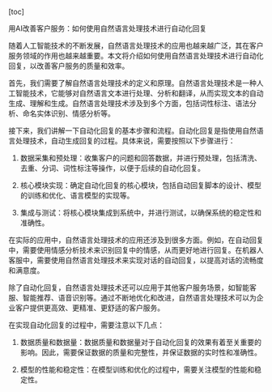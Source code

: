 
[toc]                    
                
                
用AI改善客户服务：如何使用自然语言处理技术进行自动化回复

随着人工智能技术的不断发展，自然语言处理技术的应用也越来越广泛，其在客户服务领域的作用也越来越重要。本文将介绍如何使用自然语言处理技术进行自动化回复，以改善客户服务的质量和效率。

首先，我们需要了解自然语言处理技术的定义和原理。自然语言处理技术是一种人工智能技术，它能够对自然语言文本进行处理、分析和翻译，从而实现文本的自动生成、理解和生成。自然语言处理技术涉及到多个方面，包括词性标注、语法分析、命名实体识别、情感分析等。

接下来，我们讲解一下自动化回复的基本步骤和流程。自动化回复是指使用自然语言处理技术，自动生成回复的过程。具体来说，需要按照以下步骤进行：

1. 数据采集和预处理：收集客户的问题和回答数据，并进行预处理，包括清洗、去重、分词、词性标注等操作，以便于后续的自动化回复。

2. 核心模块实现：确定自动化回复的核心模块，包括自动回复脚本的设计、模型的训练和优化、语言模型的实现等。

3. 集成与测试：将核心模块集成到系统中，并进行测试，以确保系统的稳定性和准确性。

在实际的应用中，自然语言处理技术的应用还涉及到很多方面。例如，在自动回复中，需要使用情感分析技术来识别回复中的情感，从而更好地进行回复。在机器人客服中，需要使用自然语言处理技术来实现对话的自动回复，以提高对话的流畅度和满意度。

除了自动化回复，自然语言处理技术还可以应用于其他客户服务场景，如智能客服、智能推荐、语音识别等。通过不断地优化和改进，自然语言处理技术可以为企业客户提供更高效、更精准、更舒适的客户服务。

在实现自动化回复的过程中，需要注意以下几点：

1. 数据质量和数据量：数据质量和数据量对于自动化回复的效果有着至关重要的影响。因此，需要保证数据的质量和完整性，并保证数据的实时性和准确性。

2. 模型的性能和稳定性：在模型训练和优化的过程中，需要关注模型的性能和稳定性。

